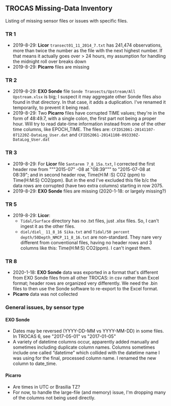 ## TROCAS Missing-Data Inventory 

Listing of missing sensor files or issues with specific files.


### TR 1
- 2019-8-29: **Licor** `transect01_11_2014_7.txt` has 241,474 observations, more than twice the number as the file with the next highest number. If that means it actually goes over > 24 hours, my assumption for handling the midnight roll over breaks down
- 2019-8-29: **Picarro** files are missing

### TR 2
- 2019-8-29: **EXO Sonde** file `Sonde Transects/Upstream/All Upstream.xlsx` is big; I suspect it may aggregate other Sonde files also found in that directory. In that case, it adds a duplication. I've renamed it temporarily, to prevent it being read.
- 2019-8-29: Two **Picarro** files have corrupted TIME values; they're in the form of 48:49.7, with a single colon, the first part not being a proper hour. Will try to read date-time information instead from one of the other time columns, like EPOCH_TIME. The files are: `CFIDS2061-20141107-071220Z-DataLog_User.dat` and `CFIDS2061-20141108-093330Z-DataLog_User.dat`

### TR 3
- 2019-8-29: For **Licor** file `Santarem 7_8_15a.txt`, I corrected the first header row from """2015-07" -08 at "08:39""" to "2015-07-08 at 08:39"; and in second header row, Time(H:M        :S)  CO2    (ppm) to Time(H:M:S)  CO2(ppm). But in the end I've excluded this file b/c the data rows are corrupted (have two extra columns) starting in row 2075.
- 2019-8-29: **EXO Sonde** files are missing (2020-1-18: or largely missing?)

### TR 5
- 2019-8-29: **Licor**:
  - `Tidal/Surface` directory has no .txt files, just .xlsx files. So, I can't ingest it as the other files.
  - `diel/diel_ 11_8_16 Sika.txt` and `Tidal/50 percent depth/50Depth_NMCP_11_8_16.txt` are non-standard. They nare very different from conventional files, having no header rows and 3 columns like this: <incremental int counter>  Time(H:M:S)   CO2(ppm). I can't ingest them.


### TR 8
- 2020-1-18: **EXO Sonde** data was exported in a format that's different from EXO Sonde files from all other TROCAS: in csv rather than Excel format; header rows are organized very differently. We need the .bin files to then use the Sonde software to re-export to the Excel format.
- **Picarro** data was not collected


### General issues, by sensor type
#### EXO Sonde
- Dates may be reversed (YYYY-DD-MM vs YYYY-MM-DD) in some files. In TROCAS 6, see "2017-05-01" vs "2017-01-05"
- A variety of datetime columns occur, apparently added manually and sometimes including duplicate column names. Columns sometimes include one called “datetime” which collided with the datetime name I was using for the final, processed column name. I renamed the new column to date_time.

#### Picarro
- Are times in UTC or Brasilia TZ?
- For now, to handle the large-file (and memory) issue, I'm dropping many of the columns not being used directly.
